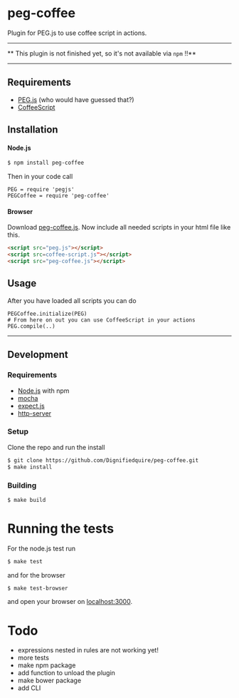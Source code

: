 peg-coffee
==========

Plugin for PEG.js to use coffee script in actions.

---

** This plugin is not finished yet, so it's not available via `npm` !!**

---

## Requirements

* [PEG.js](http://pegjs.majda.cz/) (who would have guessed that?)
* [CoffeeScript](http://coffeescript.org/)

## Installation

#### Node.js

```bash
$ npm install peg-coffee
```
Then in your code call
```coffee-script
PEG = require 'pegjs'
PEGCoffee = require 'peg-coffee'
```

#### Browser

Download
[peg-coffee.js](https://raw.github.com/Dignifiedquire/peg-coffee/master/lib/peg-coffee.js).
Now include all needed scripts in your html file like this.
```html
<script src="peg.js"></script>
<script src=coffee-script.js"></script>
<script src="peg-coffee.js"></script>
```

## Usage
After you have loaded all scripts you can do

```coffee-script
PEGCoffee.initialize(PEG)
# From here on out you can use CoffeeScript in your actions
PEG.compile(..)
```



-------------

## Development


### Requirements

* [Node.js](http://nodejs.org/) with npm
* [mocha](http://visionmedia.github.com/mocha/)
* [expect.js](https://github.com/LearnBoost/expect.js)
* [http-server](https://github.com/nodeapps/http-server)


### Setup

Clone the repo and run the install
```bash
$ git clone https://github.com/Dignifiedquire/peg-coffee.git
$ make install
```

### Building

```bash
$ make build
```

# Running the tests

For the node.js test run
```bash
$ make test
```
and for the browser
```bash
$ make test-browser
```
and open your browser on [localhost:3000](http://localhost:3000).



# Todo

* expressions nested in rules are not working yet!
* more tests
* make npm package
* add function to unload the plugin
* make bower package
* add CLI 

